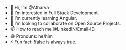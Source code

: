 - 👋 Hi, I’m @Atharva
- 👀 I’m interested in Full Stack Development.
- 🌱 I’m currently learning Angular.
- 💞️ I’m looking to collaborate on Open Source Projects.
- 📫 How to reach me @LinkedIN/Email-ID.
- 😄 Pronouns: he/him
- ⚡ Fun fact: !false is always true.

<!---
atharva-godambe/atharva-godambe is a ✨ special ✨ repository because its `README.md` (this file) appears on your GitHub profile.
You can click the Preview link to take a look at your changes.
--->
